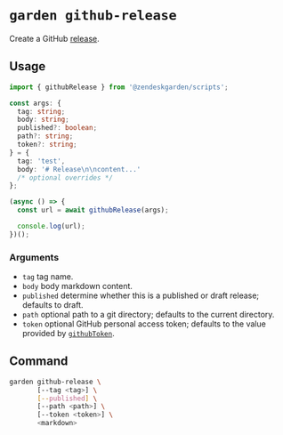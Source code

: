 # `garden github-release`

Create a GitHub [release](https://help.github.com/articles/about-releases/).

## Usage

```ts
import { githubRelease } from '@zendeskgarden/scripts';

const args: {
  tag: string;
  body: string;
  published?: boolean;
  path?: string;
  token?: string;
} = {
  tag: 'test',
  body: '# Release\n\ncontent...'
  /* optional overrides */
};

(async () => {
  const url = await githubRelease(args);

  console.log(url);
})();
```

### Arguments

- `tag` tag name.
- `body` body markdown content.
- `published` determine whether this is a published or draft release;
  defaults to draft.
- `path` optional path to a git directory; defaults to the current directory.
- `token` optional GitHub personal access token; defaults to the value
  provided by [`githubToken`](../token#readme).

## Command

```sh
garden github-release \
       [--tag <tag>] \
       [--published] \
       [--path <path>] \
       [--token <token>] \
       <markdown>
```
